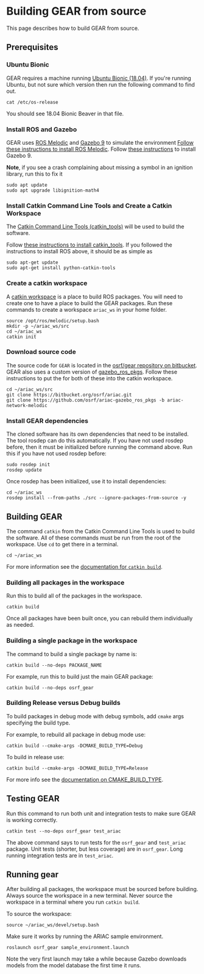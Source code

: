 # Building GEAR from source

This page describes how to build GEAR from source.

## Prerequisites

### Ubuntu Bionic
GEAR requires a machine running [Ubuntu Bionic (18.04)](http://releases.ubuntu.com/18.04/).
If you're running Ubuntu, but not sure which version then run the following command to find out.

```
cat /etc/os-release
```

You should see 18.04 Bionic Beaver in that file.


### Install ROS and Gazebo


GEAR uses [ROS Melodic](http://www.ros.org/) and [Gazebo 9](http://gazebosim.org/blog/gazebo9) to simulate the environment
[Follow these instructions to install ROS Melodic](http://wiki.ros.org/melodic/Installation/Ubuntu).
Follow [these instructions](http://gazebosim.org/tutorials?tut=install_ubuntu&cat=install) to install Gazebo 9.

**Note**, if you see a crash complaining about missing a symbol in an ignition library, run this to fix it

```
sudo apt update
sudo apt upgrade libignition-math4
```

### Install Catkin Command Line Tools and Create a Catkin Workspace

The [Catkin Command Line Tools (catkin_tools)](https://catkin-tools.readthedocs.io/en/latest/) will be used to build the software.

Follow [these instructions to install catkin_tools](https://catkin-tools.readthedocs.io/en/latest/installing.html).
If you followed the instructions to install ROS above, it should be as simple as

```
sudo apt-get update
sudo apt-get install python-catkin-tools
```

### Create a catkin workspace

A [catkin workspace](https://catkin-tools.readthedocs.io/en/latest/quick_start.html#initializing-a-new-workspace) is a place to build ROS packages.
You will need to create one to have a place to build the GEAR packages.
Run these commands to create a workspace `ariac_ws` in your home folder.

```
source /opt/ros/melodic/setup.bash
mkdir -p ~/ariac_ws/src
cd ~/ariac_ws
catkin init
```

### Download source code

The source code for `GEAR` is located in the [osrf/gear repository on bitbucket](https://bitbucket.org/osrf/ariac).
GEAR also uses a custom version of [gazebo_ros_pkgs](https://github.com/ros-simulation/gazebo_ros_pkgs/).
Follow these instructions to put the for both of these into the catkin workspace.

```
cd ~/ariac_ws/src
git clone https://bitbucket.org/osrf/ariac.git
git clone https://github.com/osrf/ariac-gazebo_ros_pkgs -b ariac-network-melodic
```

### Install GEAR dependencies

The cloned software has its own dependencies that need to be installed.
The tool rosdep can do this automatically.
If you have not used rosdep before, then it must be initialized before running the command above.
Run this if you have not used rosdep before:

```
sudo rosdep init
rosdep update
```

Once rosdep has been initialized, use it to install dependencies:

```
cd ~/ariac_ws
rosdep install --from-paths ./src --ignore-packages-from-source -y
```

## Building GEAR

The command `catkin` from the Catkin Command Line Tools is used to build the software.
All of these commands must be run from the root of the workspace.
Use `cd` to get there in a terminal.

```
cd ~/ariac_ws
```

For more information see the [documentation for `catkin build`](https://catkin-tools.readthedocs.io/en/latest/verbs/catkin_build.html).


### Building all packages in the workspace
Run this to build all of the packages in the workspace.

```
catkin build
```

Once all packages have been built once, you can rebuild them individually as needed.

### Building a single package in the workspace
The command to build a single package by name is:

```
catkin build --no-deps PACKAGE_NAME
```

For example, run this to build just the main GEAR package:

```
catkin build --no-deps osrf_gear
```

### Building Release versus Debug builds

To build packages in debug mode with debug symbols, add `cmake` args specifying the build type.

For example, to rebuild all package in debug mode use:

```
catkin build --cmake-args -DCMAKE_BUILD_TYPE=Debug
```

To build in release use:

```
catkin build --cmake-args -DCMAKE_BUILD_TYPE=Release
```

For more info see the [documentation on CMAKE_BUILD_TYPE](https://cmake.org/cmake/help/v3.5/variable/CMAKE_BUILD_TYPE.html).
## Testing GEAR

Run this command to run both unit and integration tests to make sure GEAR is working correctly.

```
catkin test --no-deps osrf_gear test_ariac
```

The above command says to run tests for the `osrf_gear` and `test_ariac` package.
Unit tests (shorter, but less coverage) are in `osrf_gear`.
Long running integration tests are in `test_ariac`.

## Running gear

After building all packages, the workspace must be sourced before building.
Always source the workspace in a new terminal.
Never source the workspace in a terminal where you run `catkin build`.


To source the workspace:

```
source ~/ariac_ws/devel/setup.bash
```

Make sure it works by running the ARIAC sample environment.

```
roslaunch osrf_gear sample_environment.launch
```

Note the very first launch may take a while because Gazebo downloads models from the model database the first time it runs.